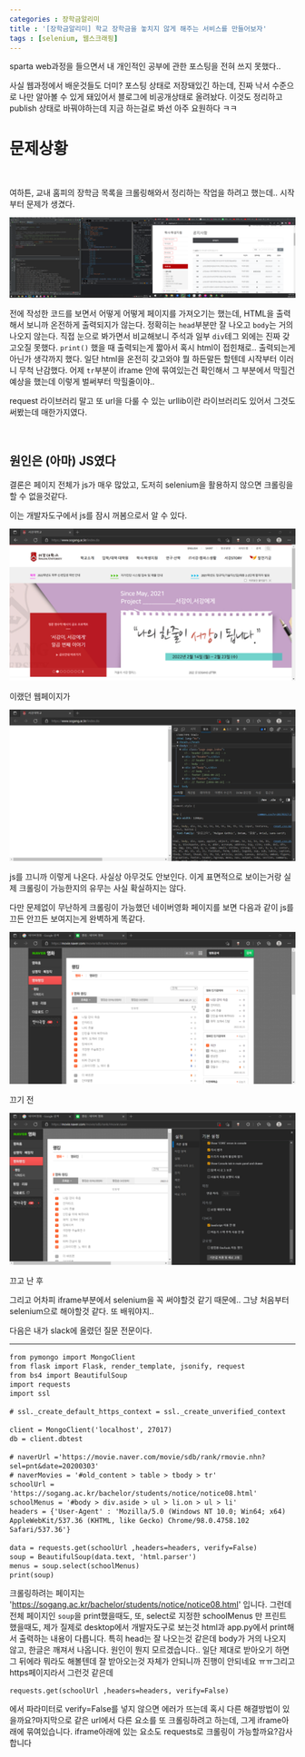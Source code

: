 ```yaml
---
categories : 장학금알리미
title : '[장학금알리미] 학교 장학금을 놓치지 않게 해주는 서비스를 만들어보자'
tags : [selenium, 웹스크래핑]
---
```


sparta web과정을 들으면서 내 개인적인 공부에 관한 포스팅을 전혀 쓰지 못했다..

사실 웹과정에서 배운것들도 더미? 포스팅 상태로 저장돼있긴 하는데, 진짜 낙서 수준으로 나만 알아볼 수 있게 돼있어서 블로그에 비공개상태로 올려놨다. 이것도 정리하고 publish 상태로 바꿔야하는데 지금 하는걸로 봐선 아주 요원하다 ㅋㅋ

# 문제상황

​	

여하튼, 교내 홈피의 장학금 목록을 크롤링해와서 정리하는 작업을 하려고 했는데.. 시작부터 문제가 생겼다.

![5](../assets/images/2022-02-21-sgscholarship1/5.png)

전에 작성한 코드를 보면서 어떻게 어떻게 페이지를 가져오기는 했는데, HTML을 출력해서 보니까 온전하게 출력되지가 않는다. 정확히는 `head`부분만 잘 나오고 `body`는 거의 나오지 않는다. 직접 눈으로 봐가면서 비교해보니 주석과 일부 `div`테그 외에는 진짜 갖고오질 못했다. `print()` 했을 때 출력되는게 짧아서 혹시 html이 접힌채로.. 출력되는게 아닌가 생각까지 했다. 일단 html을 온전히 갖고와야 뭘 하든말든 할텐데 시작부터 이러니 무척 난감했다. 어제 `tr`부분이 iframe 안에 묶여있는건 확인해서 그 부분에서 막힐건 예상을 했는데 이렇게 벌써부터 막힐줄이야..

request 라이브러리 말고 또 url을 다룰 수 있는 urllib이란 라이브러리도 있어서 그것도 써봤는데 매한가지였다.

​	

## 원인은 (아마) JS였다

결론은 페이지 전체가 js가 매우 많았고, 도저히 selenium을 활용하지 않으면 크롤링을 할 수 없을것같다.

이는 개발자도구에서 js를 잠시 꺼봄으로서 알 수 있다.

![jsabled](../assets/images/2022-02-21-sgscholarship1/jsabled.png)



이랬던 웹페이지가

![jsdisabled](../assets/images/2022-02-21-sgscholarship1/jsdisabled.png)

js를 끄니까 이렇게 나온다. 사실상 아무것도 안보인다. 이게 표면적으로 보이는거랑 실제 크롤링이 가능한지의 유무는 사실 확실하지는 않다.

다만 문제없이 무난하게 크롤링이 가능했던 네이버영화 페이지를 보면 다음과 같이 js를 끄든 안끄든 보여지는게 완벽하게 똑같다. 

![jsabled1](../assets/images/2022-02-21-sgscholarship1/jsabled1.png)

끄기 전

![jsdisabled1](../assets/images/2022-02-21-sgscholarship1/jsdisabled1-16455222558121.png)

끄고 난 후

그리고 어차피 iframe부분에서 selenium을 꼭 써야할것 같기 때문에.. 그냥 처음부터 selenium으로 해야할것 같다. 또 배워야지..

다음은 내가 slack에 올렸던 질문 전문이다.

---



```
from pymongo import MongoClient
from flask import Flask, render_template, jsonify, request
from bs4 import BeautifulSoup
import requests
import ssl

# ssl._create_default_https_context = ssl._create_unverified_context

client = MongoClient('localhost', 27017)
db = client.dbtest

# naverUrl ='https://movie.naver.com/movie/sdb/rank/rmovie.nhn?sel=pnt&date=20200303'
# naverMovies = '#old_content > table > tbody > tr'
schoolUrl = 'https://sogang.ac.kr/bachelor/students/notice/notice08.html'
schoolMenus = '#body > div.aside > ul > li.on > ul > li'
headers = {'User-Agent' : 'Mozilla/5.0 (Windows NT 10.0; Win64; x64) AppleWebKit/537.36 (KHTML, like Gecko) Chrome/98.0.4758.102 Safari/537.36'}

data = requests.get(schoolUrl ,headers=headers, verify=False)
soup = BeautifulSoup(data.text, 'html.parser')
menus = soup.select(schoolMenus)
print(soup)
```

크롤링하려는 페이지는 'https://sogang.ac.kr/bachelor/students/notice/notice08.html' 입니다.
그런데 전체 페이지인 `soup`을 print했을때도, 또, select로 지정한 schoolMenus 만 프린트 했을때도, 제가 질제로 desktop에서 개발자도구로 보는것 html과 app.py에서 print해서 출력하는 내용이 다릅니다. 특히 head는 잘 나오는것 같은데 body가 거의 나오지 않고, 한글은 깨져서 나옵니다. 원인이 뭔지 모르겠습니다.. 일단 제대로 받아오기 하면 그 뒤에라 뭐라도 해볼텐데 잘 받아오는것 자체가 안되니까 진행이 안되네요 ㅠㅠ그리고 https페이지라서 그런것 같은데

```
requests.get(schoolUrl ,headers=headers, verify=False)
```

에서 파라미터로 verify=False를 넣지 않으면 에러가 뜨는데 혹시 다른 해결방법이 있을까요?마지막으로 같은 url에서 다른 요소를 또 크롤링하려고 하는데, 그게 iframe아래에 묶여있습니다. iframe아래에 있는 요소도 requests로 크롤링이 가능할까요?감사합니다